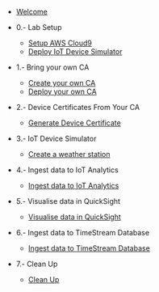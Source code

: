 - [Welcome](init.md)

- 0.- Lab Setup

  - [Setup AWS Cloud9](0-lab-setup/1-setup-cloud9.md)
  - [Deploy IoT Device Simulator](0-lab-setup/2-deploy-iot-simulator.md)

- 1.- Bring your own CA

  - [Create your own CA](1-bring-your-own-ca/1-create-ca.md)
  - [Deploy your own CA](1-bring-your-own-ca/2-deploy-ca.md)

- 2.- Device Certificates From Your CA

  - [Generate Device Certificate](2-device-certificate/1-device-certificate.md)

- 3.- IoT Device Simulator

  - [Create a weather station](3-device-simulator/1-device-simulator.md)

- 4.- Ingest data to IoT Analytics

  - [Ingest data to IoT Analytics](4-analytics/1-analytics.md)

- 5.- Visualise data in QuickSight

  - [Visualise data in QuickSight](5-quicksight/1-quicksight.md)

- 6.- Ingest data to TimeStream Database

  - [Ingest data to TimeStream Database](6-timestream/1-timestream.md)

- 7.- Clean Up

  - [Clean Up](7-cleanup/1-cleanup.md)
